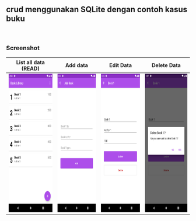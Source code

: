 ## crud menggunakan SQLite dengan contoh kasus buku
<br>

### Screenshot

| List all data (READ) | Add data | Edit Data | Delete Data | 
--- | --- | --- | ---
| <img src="https://github.com/bennyfajri/CRUD_SQLite/blob/master/screenshot/Screenshot_1636788891.png" alt="drawing" width="300" height="380"/> | <img src="https://github.com/bennyfajri/CRUD_SQLite/blob/master/screenshot/Screenshot_1636788896.png" alt="drawing" width="300" height="380"/> | <img src="https://github.com/bennyfajri/CRUD_SQLite/blob/master/screenshot/Screenshot_1636788901.png" alt="drawing" width="300" height="380"/> | <img src="https://github.com/bennyfajri/CRUD_SQLite/blob/master/screenshot/Screenshot_1636789064.png" alt="drawing" width="300" height="380"/> |


